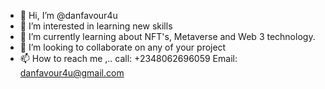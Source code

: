 - 👋 Hi, I’m @danfavour4u
- 👀 I’m interested in learning new skills
- 🌱 I’m currently learning about NFT's, Metaverse and Web 3 technology.
- 💞️ I’m looking to collaborate on any of your project
- 📫 How to reach me ,.. call: +2348062696059 Email: danfavour4u@gmail.com

<!---
danfavour4u/danfavour4u is a ✨ special ✨ repository because its `README.md` (this file) appears on your GitHub profile.
You can click the Preview link to take a look at your changes.
--->
